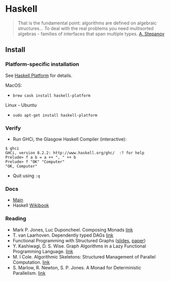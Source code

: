 # Haskell

> That is the fundamental point: algorithms are defined on algebraic structures... To deal with the real problems you need multisorted algebras - families of interfaces 
that span multiple types. [A. Stepanov](http://www.stlport.org/resources/StepanovUSA.html)

## Install

### Platform-specific installation

See [Haskell Platform](https://www.haskell.org/platform/) for details.

MacOS:

* `brew cask install haskell-platform`

Linux - Ubuntu

* `sudo apt-get install haskell-platform` 

### Verify

* Run GHCi, the Glasgow Haskell Compiler (interactive):

```
$ ghci
GHCi, version 8.2.2: http://www.haskell.org/ghc/  :? for help
Prelude> f a b = a ++ ", " ++ b
Prelude> f "OK" "Computer"
"OK, Computer"
``` 

* Quit using `:q`

### Docs

* [Main](https://www.haskell.org/documentation)
* Haskell [Wikibook](https://en.wikibooks.org/wiki/Haskell)

### Reading

* Mark P. Jones, Luc Duponcheel. Composing Monads [link](http://citeseerx.ist.psu.edu/viewdoc/summary?doi=10.1.1.42.2605)
* T. van Laarhoven. Dependently typed DAGs [link](https://www.twanvl.nl/blog/haskell/dependently-typed-dags)
* Functional Programming with Structured Graphs ([slides](http://www.cs.nott.ac.uk/~psxbv/Away_Day/fplad12-talk_henrik.pdf), 
[paper](https://www.cs.utexas.edu/~wcook/Drafts/2012/graphs.pdf))
* Y. Kashiwagi, D. S. Wise. Graph Algorithms in a Lazy Functional Programming Language. [link](https://www.cs.indiana.edu/pub/techreports/TR330.pdf)
* M. I Cole. Algorithmic Skeletons: Structured Management of Parallel Computation. [link](https://homepages.inf.ed.ac.uk/mic/Pubs/skeletonbook.pdf)
* S. Marlow, R. Newton, S. P. Jones. A Monad for Deterministic Parallelism. [link](https://simonmar.github.io/bib/papers/monad-par.pdf)
